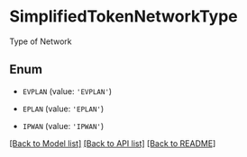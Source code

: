 # SimplifiedTokenNetworkType

Type of Network

## Enum

* `EVPLAN` (value: `'EVPLAN'`)

* `EPLAN` (value: `'EPLAN'`)

* `IPWAN` (value: `'IPWAN'`)

[[Back to Model list]](../README.md#documentation-for-models) [[Back to API list]](../README.md#documentation-for-api-endpoints) [[Back to README]](../README.md)


